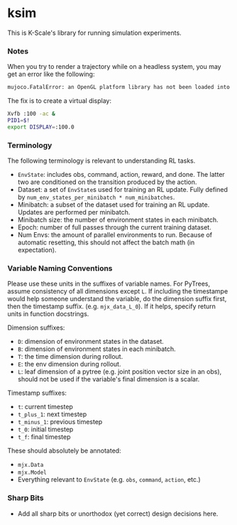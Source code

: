 # ksim

This is K-Scale's library for running simulation experiments.

### Notes

When you try to render a trajectory while on a headless system, you may get an error like the following:

```bash
mujoco.FatalError: an OpenGL platform library has not been loaded into this process, this most likely means that a valid OpenGL context has not been created before mjr_makeContext was called
```

The fix is to create a virtual display:

```bash
Xvfb :100 -ac &
PID1=$!
export DISPLAY=:100.0
```


### Terminology
The following terminology is relevant to understanding RL tasks.
- `EnvState`: includes obs, command, action, reward, and done. The latter two are
  conditioned on the transition produced by the action.
- Dataset: a set of `EnvState`s used for training an RL update. Fully defined by
  `num_env_states_per_minibatch * num_minibatches`.
- Minibatch: a subset of the dataset used for training an RL update. Updates are
  performed per minibatch.
- Minibatch size: the number of environment states in each minibatch.
- Epoch: number of full passes through the current training dataset.
- Num Envs: the amount of parallel environments to run. Because of automatic
  resetting, this should not affect the batch math (in expectation).

### Variable Naming Conventions
Please use these units in the suffixes of variable names. For PyTrees, assume 
consistency of all dimensions except `L`. If including the timestampe would
help someone understand the variable, do the dimension suffix first, then the
timestamp suffix. (e.g. `mjx_data_L_0`). If it helps, specify return units in
function docstrings.

Dimension suffixes:
- `D`: dimension of environment states in the dataset.
- `B`: dimension of environment states in each minibatch.
- `T`: the time dimension during rollout.
- `E`: the env dimension during rollout.
- `L`: leaf dimension of a pytree (e.g. joint position vector size in an obs), 
       should not be used if the variable's final dimension is a scalar.

Timestamp suffixes:
- `t`: current timestep
- `t_plus_1`: next timestep
- `t_minus_1`: previous timestep
- `t_0`: initial timestep
- `t_f`: final timestep

These should absolutely be annotated:
- `mjx.Data`
- `mjx.Model`
- Everything relevant to `EnvState` (e.g. `obs`, `command`, `action`, etc.)

### Sharp Bits
- Add all sharp bits or unorthodox (yet correct) design decisions here.
